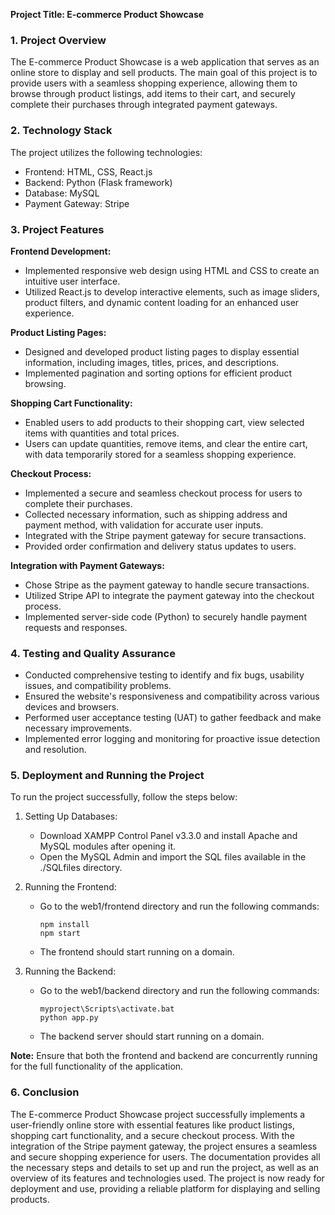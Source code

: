 
**Project Title: E-commerce Product Showcase**

### 1. Project Overview

The E-commerce Product Showcase is a web application that serves as an online store to display and sell products. The main goal of this project is to provide users with a seamless shopping experience, allowing them to browse through product listings, add items to their cart, and securely complete their purchases through integrated payment gateways.

### 2. Technology Stack

The project utilizes the following technologies:

- Frontend: HTML, CSS, React.js
- Backend: Python (Flask framework)
- Database: MySQL
- Payment Gateway: Stripe

### 3. Project Features

**Frontend Development:**
- Implemented responsive web design using HTML and CSS to create an intuitive user interface.
- Utilized React.js to develop interactive elements, such as image sliders, product filters, and dynamic content loading for an enhanced user experience.

**Product Listing Pages:**
- Designed and developed product listing pages to display essential information, including images, titles, prices, and descriptions.
- Implemented pagination and sorting options for efficient product browsing.

**Shopping Cart Functionality:**
- Enabled users to add products to their shopping cart, view selected items with quantities and total prices.
- Users can update quantities, remove items, and clear the entire cart, with data temporarily stored for a seamless shopping experience.

**Checkout Process:**
- Implemented a secure and seamless checkout process for users to complete their purchases.
- Collected necessary information, such as shipping address and payment method, with validation for accurate user inputs.
- Integrated with the Stripe payment gateway for secure transactions.
- Provided order confirmation and delivery status updates to users.

**Integration with Payment Gateways:**
- Chose Stripe as the payment gateway to handle secure transactions.
- Utilized Stripe API to integrate the payment gateway into the checkout process.
- Implemented server-side code (Python) to securely handle payment requests and responses.

### 4. Testing and Quality Assurance

- Conducted comprehensive testing to identify and fix bugs, usability issues, and compatibility problems.
- Ensured the website's responsiveness and compatibility across various devices and browsers.
- Performed user acceptance testing (UAT) to gather feedback and make necessary improvements.
- Implemented error logging and monitoring for proactive issue detection and resolution.

### 5. Deployment and Running the Project

To run the project successfully, follow the steps below:

1. Setting Up Databases:
   - Download XAMPP Control Panel v3.3.0 and install Apache and MySQL modules after opening it.
   - Open the MySQL Admin and import the SQL files available in the ./SQLfiles directory.

2. Running the Frontend:
   - Go to the web1/frontend directory and run the following commands:
     ```
     npm install
     npm start
     ```
   - The frontend should start running on a domain.

3. Running the Backend:
   - Go to the web1/backend directory and run the following commands:
     ```
     myproject\Scripts\activate.bat
     python app.py
     ```
   - The backend server should start running on a domain.

**Note:** Ensure that both the frontend and backend are concurrently running for the full functionality of the application.

### 6. Conclusion

The E-commerce Product Showcase project successfully implements a user-friendly online store with essential features like product listings, shopping cart functionality, and a secure checkout process. With the integration of the Stripe payment gateway, the project ensures a seamless and secure shopping experience for users. The documentation provides all the necessary steps and details to set up and run the project, as well as an overview of its features and technologies used. The project is now ready for deployment and use, providing a reliable platform for displaying and selling products.
